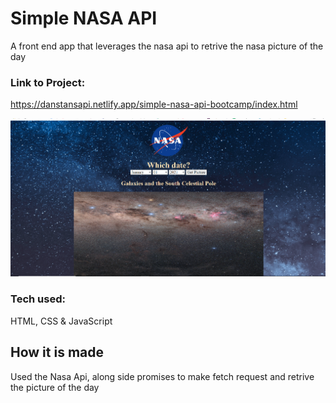 # Simple NASA API
A front end app that leverages the nasa api to retrive the nasa picture of the day
### Link to Project:
https://danstansapi.netlify.app/simple-nasa-api-bootcamp/index.html

![image](main.png)

### Tech used:
HTML, CSS & JavaScript

## How it is made
Used the Nasa Api, along side promises to make fetch request and retrive the picture of the day 
